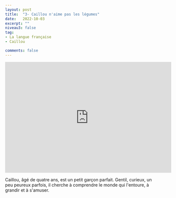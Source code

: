 ```yaml
---
layout: post
title:  "3- Caillou n'aime pas les légumes"
date:   2022-10-03
excerpt: ""
niveau3: false
tag:
- La langue française
- Caillou

comments: false
---
```

<center>
<img style="display: none;" src="/assets/img/thumbnails/caillou-03.jpg" alt="" width="1" height="1">
<iframe width="542px" height="361px" src="https://www.youtube.com/embed/klRtLS9olQk?rel=0&controls=1&showinfo=0&modestbranding=1&enablejsapi=1" allowfullscreen frameborder="0" ></iframe></center>

Caillou, âgé de quatre ans, est un petit garçon parfait. Gentil, curieux, un peu peureux parfois, il cherche à comprendre le monde qui l'entoure, à grandir et à s'amuser.

